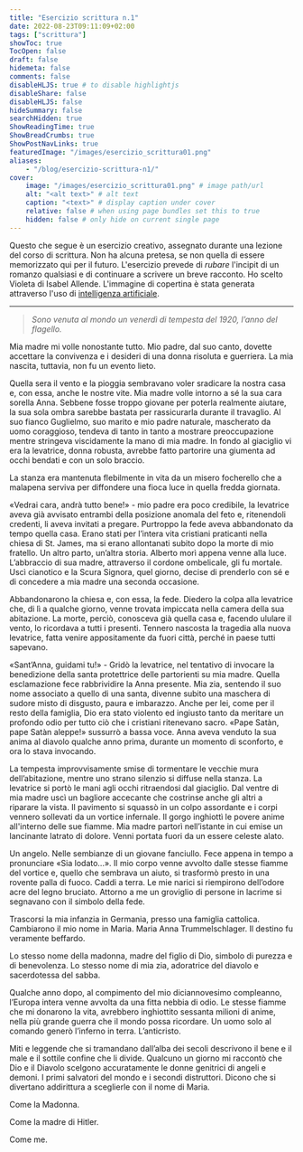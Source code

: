 ```yaml
---
title: "Esercizio scrittura n.1"
date: 2022-08-23T09:11:09+02:00
tags: ["scrittura"]
showToc: true
TocOpen: false
draft: false
hidemeta: false
comments: false
disableHLJS: true # to disable highlightjs
disableShare: false
disableHLJS: false
hideSummary: false
searchHidden: true
ShowReadingTime: true
ShowBreadCrumbs: true
ShowPostNavLinks: true
featuredImage: "/images/esercizio_scrittura01.png"
aliases:
    - "/blog/esercizio-scrittura-n1/"
cover:
    image: "/images/esercizio_scrittura01.png" # image path/url
    alt: "<alt text>" # alt text
    caption: "<text>" # display caption under cover
    relative: false # when using page bundles set this to true
    hidden: false # only hide on current single page
---
```

Questo che segue è un esercizio creativo, assegnato durante una lezione del corso di scrittura. Non ha alcuna pretesa, se non quella di essere memorizzato qui per il futuro. L'esercizio prevede di *rubare* l'incipit di un romanzo qualsiasi e di continuare a scrivere un breve racconto. Ho scelto Violeta di Isabel Allende. L'immagine di copertina è stata generata attraverso l'uso di [intelligenza artificiale](https://huggingface.co/spaces/dalle-mini/dalle-mini). 

---

> *Sono venuta al mondo un venerdì di tempesta del 1920, l’anno del flagello.*

Mia madre mi volle nonostante tutto. Mio padre, dal suo canto, dovette accettare la convivenza e i desideri di una donna risoluta e guerriera. La mia nascita, tuttavia, non fu un evento lieto. 

Quella sera il vento e la pioggia sembravano voler sradicare la nostra casa e, con essa, anche le nostre vite. Mia madre volle intorno a sé la sua cara sorella Anna. Sebbene fosse troppo giovane per poterla realmente aiutare, la sua sola ombra sarebbe bastata per rassicurarla durante il travaglio. Al suo fianco Guglielmo, suo marito e mio padre naturale, mascherato da uomo coraggioso, tendeva di tanto in tanto a mostrare preoccupazione mentre stringeva viscidamente la mano di mia madre. In fondo al giaciglio vi era la levatrice, donna robusta, avrebbe fatto partorire una giumenta ad occhi bendati e con un solo braccio.

La stanza era mantenuta flebilmente in vita da un misero focherello che a malapena serviva per diffondere una fioca luce in quella fredda giornata. 

«Vedrai cara, andrà tutto bene!» - mio padre era poco credibile, la levatrice aveva già avvisato entrambi della posizione anomala del feto e, ritenendoli credenti, li aveva invitati a pregare. Purtroppo la fede aveva abbandonato da tempo quella casa. Erano stati per l’intera vita cristiani praticanti nella chiesa di St. James, ma si erano allontanati subito dopo la morte di mio fratello. Un altro parto, un’altra storia. Alberto morì appena venne alla luce. L’abbraccio di sua madre, attraverso il cordone ombelicale, gli fu mortale. Uscì cianotico e la Scura Signora, quel giorno, decise di prenderlo con sé e di concedere a mia madre una seconda occasione.

Abbandonarono la chiesa e, con essa, la fede. Diedero la colpa alla levatrice che, di lì a qualche giorno, venne trovata impiccata nella camera della sua abitazione. La morte, perciò, conosceva già quella casa e, facendo ululare il vento, lo ricordava a tutti i presenti. Tennero nascosta la tragedia alla nuova levatrice, fatta venire appositamente da fuori città, perché in paese tutti sapevano. 

«Sant’Anna, guidami tu!» - Gridò la levatrice, nel tentativo di invocare la benedizione della santa protettrice delle partorienti su mia madre. Quella esclamazione fece rabbrividire la Anna presente. Mia zia, sentendo il suo nome associato a quello di una santa, divenne subito una maschera di sudore misto di disgusto, paura e imbarazzo. Anche per lei, come per il resto della famiglia, Dio era stato violento ed ingiusto tanto da meritare un profondo odio per tutto ciò che i cristiani ritenevano sacro. «Pape Satàn, pape Satàn aleppe!» sussurrò a bassa voce. Anna aveva venduto la sua anima al diavolo qualche anno prima, durante un momento di sconforto, e ora lo stava invocando. 

La tempesta improvvisamente smise di tormentare le vecchie mura dell’abitazione, mentre uno strano silenzio si diffuse nella stanza. La levatrice si portò le mani agli occhi ritraendosi dal giaciglio. Dal ventre di mia madre uscì un bagliore accecante che costrinse anche gli altri a riparare la vista. Il pavimento si squassò in un colpo assordante e i corpi vennero sollevati da un vortice infernale. Il gorgo inghiottì le povere anime all'interno delle sue fiamme. Mia madre partorì nell’istante in cui emise un lancinante latrato di dolore. Venni portata fuori da un essere celeste alato. 

Un angelo. Nelle sembianze di un giovane fanciullo. Fece appena in tempo a pronunciare «Sia lodato…». Il mio corpo venne avvolto dalle stesse fiamme del vortice e, quello che sembrava un aiuto, si trasformò presto in una rovente palla di fuoco. Caddi a terra. Le mie narici si riempirono dell’odore acre del legno bruciato. Attorno a me un groviglio di persone in lacrime si segnavano con il simbolo della fede.

Trascorsi la mia infanzia in Germania, presso una famiglia cattolica. Cambiarono il mio nome in Maria. Maria Anna Trummelschlager. Il destino fu veramente beffardo. 

Lo stesso nome della madonna, madre del figlio di Dio, simbolo di purezza e di benevolenza. Lo stesso nome di mia zia, adoratrice del diavolo e sacerdotessa del sabba.

Qualche anno dopo, al compimento del mio diciannovesimo compleanno, l’Europa intera venne avvolta da una fitta nebbia di odio. Le stesse fiamme che mi donarono la vita, avrebbero inghiottito sessanta milioni di anime, nella più grande guerra che il mondo possa ricordare. Un uomo solo al comando generò l’inferno in terra. L’anticristo.

Miti e leggende che si tramandano dall’alba dei secoli descrivono il bene e il male e il sottile confine che li divide. Qualcuno un giorno mi raccontò che Dio e il Diavolo scelgono accuratamente le donne genitrici di angeli e demoni. I primi salvatori del mondo e i secondi distruttori. Dicono che si divertano addirittura a sceglierle con il nome di Maria. 

Come la Madonna. 

Come la madre di Hitler.

Come me.
